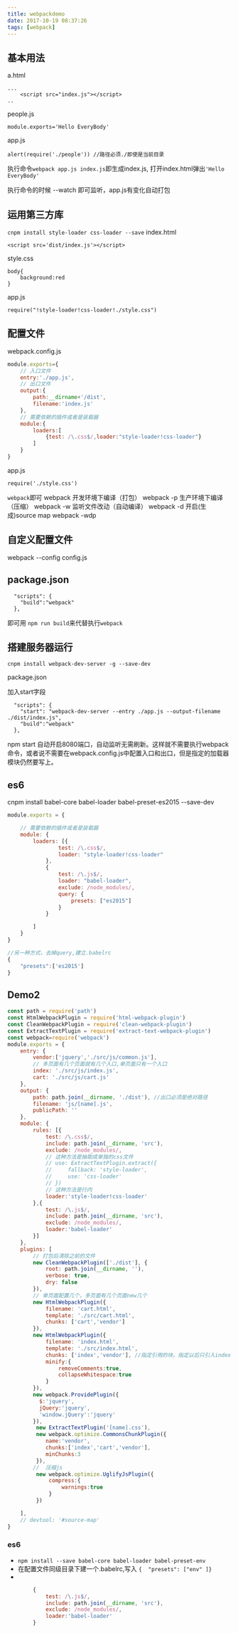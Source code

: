 ```yaml
---
title: webpackdemo
date: 2017-10-19 08:37:26
tags: [webpack]
---
```

## 基本用法
a.html

```
...
    <script src="index.js"></script>
..
```
people.js

```
module.exports='Hello EveryBody'
```

app.js

```
alert(require('./people')) //路径必须./即使是当前目录
```
执行命令`webpack app.js index.js`即生成index.js,
打开index.html弹出`'Hello EveryBody'`

执行命令的时候 --watch 即可监听，app.js有变化自动打包

## 运用第三方库
`cnpm install style-loader css-loader --save`
index.html
```
<script src='dist/index.js'></script>
```
style.css
```
body{
    background:red
}
```
app.js

`require("!style-loader!css-loader!./style.css")`

## 配置文件
webpack.config.js

```javascript
module.exports={
    // 入口文件
    entry:'./app.js',
    // 出口文件
    output:{
        path:__dirname+'/dist',
        filename:'index.js'
    },
    // 需要依赖的插件或者是装载器
    module:{
        loaders:[
            {test: /\.css$/,loader:"style-loader!css-loader"}
        ]
    }
}

```
app.js

```
require('./style.css')
```
`webpack`即可
webpack    开发环境下编译（打包）
webpack -p 生产环境下编译（压缩）
webpack -w 监听文件改动（自动编译）
webpack -d 开启(生成)source map
webpack -wdp 
## 自定义配置文件
webpack --config config.js
## package.json

```
  "scripts": {
    "build":"webpack"
  },
```
即可用 `npm run build`来代替执行`webpack`

## 搭建服务器运行
`cnpm install webpack-dev-server -g --save-dev`

package.json

加入start字段
```
  "scripts": {
    "start": "webpack-dev-server --entry ./app.js --output-filename ./dist/index.js",
    "build":"webpack"
  },
```
npm start 自动开启8080端口，自动监听无需刷新。这样就不需要执行webpack命令，或者说不需要在webpack.config.js中配置入口和出口，但是指定的加载器模块仍然要写上。
## es6
cnpm install babel-core babel-loader babel-preset-es2015 --save-dev

```javascript
module.exports = {

    // 需要依赖的插件或者是装载器
    module: {
        loaders: [{
                test: /\.css$/,
                loader: "style-loader!css-loader"
            },
            {
                test: /\.js$/,
                loader: "babel-loader",
                exclude: /node_modules/,
                query: {
                    presets: ["es2015"]
                }
            }

        ]
    }
}
```

```javascript
//另一种方式，去掉query,建立.babelrc
{
    "presets":['es2015']
}
```

## Demo2
```javascript
const path = require('path')
const HtmlWebpackPlugin = require('html-webpack-plugin')
const CleanWebpackPlugin = require('clean-webpack-plugin')
const ExtractTextPlugin = require('extract-text-webpack-plugin')
const webpack=require('webpack')
module.exports = {
    entry: {
        vendor:['jquery','./src/js/common.js'],
        // 多页面有几个页面就有几个入口,单页面只有一个入口
        index: './src/js/index.js',
        cart: './src/js/cart.js'
    },
    output: {
        path: path.join(__dirname, './dist'), //出口必须是绝对路径
        filename: 'js/[name].js',
        publicPath: ''
    },
    module: {
        rules: [{
            test: /\.css$/,
            include: path.join(__dirname, 'src'),
            exclude: /node_modules/,
            // 这种方法是抽取成单独的css文件
            // use: ExtractTextPlugin.extract({
            //     fallback: 'style-loader',
            //     use: 'css-loader'
            // })
            // 这种方法是行内
            loader:'style-loader!css-loader'
        },{
            test: /\.js$/,
            include: path.join(__dirname, 'src'),
            exclude: /node_modules/,
            loader:'babel-loader'
        }]
    },
    plugins: [
        // 打包后清除之前的文件
        new CleanWebpackPlugin(['./dist'], {
            root: path.join(__dirname, ''),
            verbose: true,
            dry: false
        }),
        // 单页面配置几个，多页面有几个页面new几个
        new HtmlWebpackPlugin({
            filename: 'cart.html',
            template: './src/cart.html',
            chunks: ['cart','vendor']
        }),
        new HtmlWebpackPlugin({
            filename: 'index.html',
            template: './src/index.html',
            chunks: ['index','vendor'], //指定引用的块，指定以后只引入index相关的css,js，不写这个打包后的htmml引入所有的index,css等。
            minify:{
                removeComments:true,
                collapseWhitespace:true
            }
        }),
        new webpack.ProvidePlugin({
          $:'jquery',
          jQuery:'jquery',
          'window.jQuery':'jquery'
        }),
         new ExtractTextPlugin('[name].css'),
         new webpack.optimize.CommonsChunkPlugin({
            name:'vendor',
            chunks:['index','cart','vendor'],
            minChunks:3
         }),
        //  压缩js
         new webpack.optimize.UglifyJsPlugin({
             compress:{
                 warnings:true
             }
         })

    ],
    // devtool: '#source-map'
}
```

### es6
- `npm install --save babel-core babel-loader babel-preset-env`
- 在配置文件同级目录下建一个.babelrc,写入 `{  "presets": ["env" ]}`
- 
```javascript
        {
            test: /\.js$/,
            include: path.join(__dirname, 'src'),
            exclude: /node_modules/,
            loader:'babel-loader'
        }
```